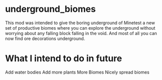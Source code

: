 # underground_biomes
This mod was intended to give the boring underground of Minetest a new set of productive biomes where you can explore the underground without worrying 
about any falling block falling in the void. And most of all you can now find ore decorations underground. 

# What I intend to do in future
Add water bodies
Add more plants
More Biomes
Nicely spread biomes
